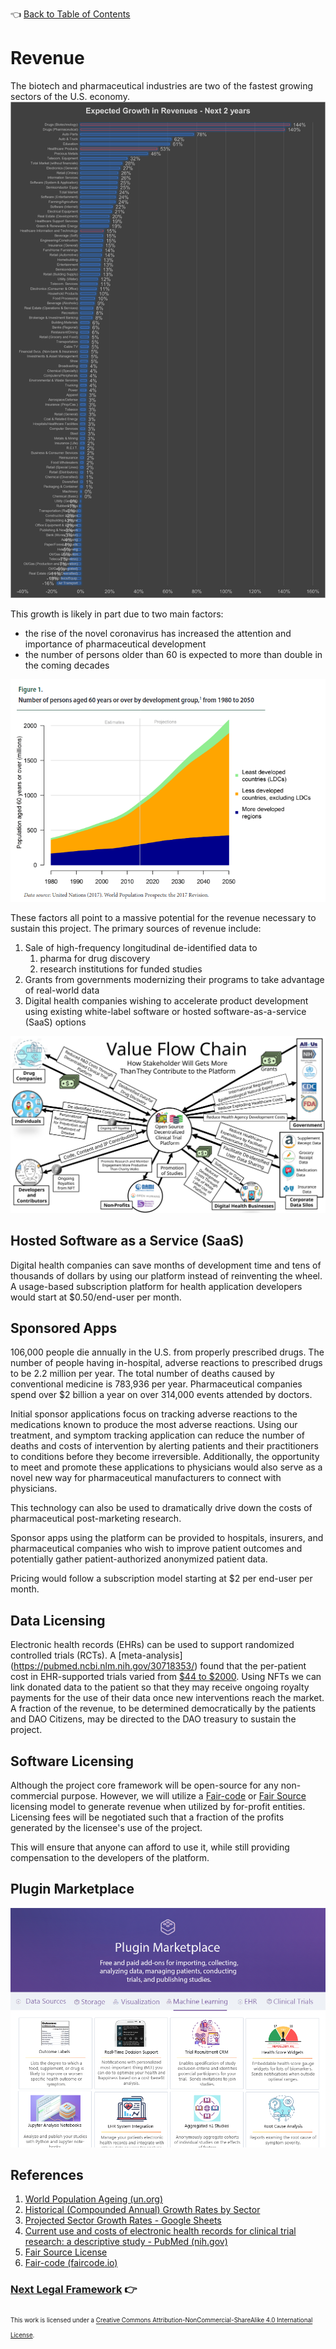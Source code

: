 👈 [Back to Table of Contents](../README.md)

# Revenue

The biotech and pharmaceutical industries are two of the fastest growing sectors of the U.S. economy.
![sector-growth](../assets/business/sector-growth-rates.png)

This growth is likely in part due to two main factors:

* the rise of the novel coronavirus has increased the attention and importance of pharmaceutical development
* the number of persons older than 60 is expected to more than double in the coming decades

![aging-population](../assets/growth-in-aging-population.png)

These factors all point to a massive potential for the revenue necessary to sustain this project. The primary sources of revenue include:

1. Sale of high-frequency longitudinal de-identified data to
   1. pharma for drug discovery
   2. research institutions for funded studies
2. Grants from governments modernizing their programs to take advantage of real-world data
3. Digital health companies wishing to accelerate product development using existing white-label software or hosted software-as-a-service (SaaS) options

![](../assets/business/value-flow-chain.svg)

## Hosted Software as a Service (SaaS)

Digital health companies can save months of development time and tens of thousands of dollars by using our platform instead of reinventing the wheel.  A usage-based subscription platform for health application developers would start at $0.50/end-user per month.

## Sponsored Apps

106,000 people die annually in the U.S. from properly prescribed drugs.  The number of people having in-hospital, adverse reactions to prescribed drugs to be 2.2 million per year. The total number of deaths caused by conventional medicine is 783,936 per year.   Pharmaceutical companies spend over $2 billion a year on over 314,000 events attended by doctors.

Initial sponsor applications focus on tracking adverse reactions to the medications known to produce the most adverse reactions.   Using our treatment, and symptom tracking application can reduce the number of deaths and costs of intervention by alerting patients and their practitioners to conditions before they become irreversible.  Additionally, the opportunity to meet and promote these applications to physicians would also serve as a novel new way for pharmaceutical manufacturers to connect with physicians.

This technology can also be used to dramatically drive down the costs of pharmaceutical post-marketing research.

Sponsor apps using the platform can be provided to hospitals, insurers, and pharmaceutical companies who wish to improve patient outcomes and potentially gather patient-authorized anonymized patient data.

Pricing would follow a subscription model starting at $2 per end-user per month.

## Data Licensing

Electronic health records (EHRs) can be used to support randomized controlled trials (RCTs). A [meta-analysis]
(https://pubmed.ncbi.nlm.nih.gov/30718353/) found that the
per-patient cost in EHR-supported trials varied from [$44 to $2000](https://pubmed.ncbi.nlm.nih.gov/30718353/).
Using NFTs we can link donated data to the patient so that they may receive ongoing royalty payments for the use of
their data once new interventions reach the market. A fraction of the revenue, to be determined democratically by
the patients and DAO Citizens, may be directed to the DAO treasury to sustain the project.

## Software Licensing

Although the project core framework will be open-source for any non-commercial purpose. However, we will utilize a [Fair-code](https://faircode.io/) or [Fair Source](https://fair.io/?a) licensing model to
generate revenue when utilized by for-profit entities.  Licensing fees will be negotiated such that a fraction of the profits generated by the licensee's use of the project.

This will ensure that anyone can afford to use it, while still providing compensation to the developers of the platform.

## Plugin Marketplace
![plugin marketplace](../assets/plugins/plugin-marketplace.png)



## References

1. [World Population Ageing (un.org)](https://www.un.org/en/development/desa/population/publications/pdf/ageing/WPA2017_Highlights.pdf)
2. [Historical (Compounded Annual) Growth Rates by Sector](https://pages.stern.nyu.edu/~adamodar/New_Home_Page/datafile/histgr.html)
3. [Projected Sector Growth Rates - Google Sheets](https://docs.google.com/spreadsheets/d/1p1_MOl7jD1fx_OxFrHSAxTi2zu0tH2CBUM9MuL-kGco/edit#gid=0)
4. [Current use and costs of electronic health records for clinical trial research: a descriptive study - PubMed (nih.gov)](https://pubmed.ncbi.nlm.nih.gov/30718353/)
5. [Fair Source License](https://fair.io/?a)
6. [Fair-code (faircode.io)](https://faircode.io/)

### [Next Legal Framework](./8-legal-framework.md) 👉

<sub><sub>
This work is licensed under a <a rel="license" href="http://creativecommons.org/licenses/by-nc-sa/4.0/">Creative Commons Attribution-NonCommercial-ShareAlike 4.0 International License</a>.
</sub></sub>
